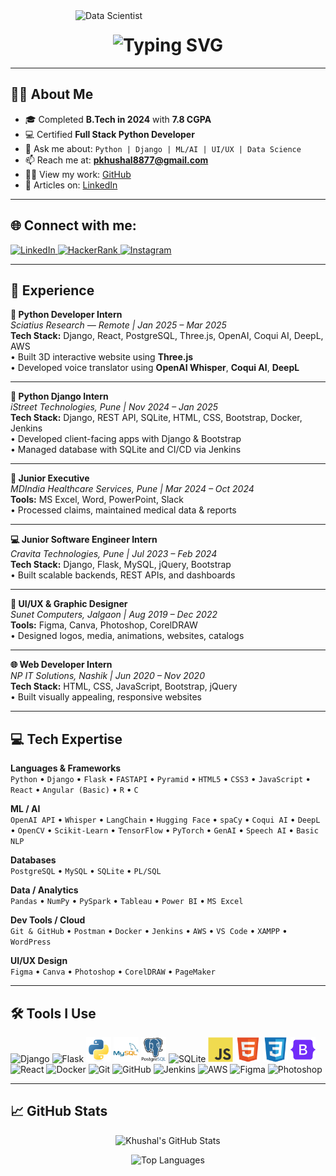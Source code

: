 <img align="right" alt="Data Scientist" width="400" src="https://media3.giphy.com/media/qgQUggAC3Pfv687qPC/giphy.gif" />

<h1 align="center">
  <img src="https://readme-typing-svg.demolab.com?font=Fira+Code&weight=600&size=25&pause=1000&center=true&width=435&lines=Hi+%F0%9F%91%8B%2C+I'm+Khushal+Patil!;Software+Engineer+%7C+Django+Dev+%7C+AI%2FML+%7C+UI%2FUX+Designer" alt="Typing SVG" />
</h1>

---

## 👨‍💻 About Me

- 🎓 Completed **B.Tech in 2024** with **7.8 CGPA**
- 💻 Certified **Full Stack Python Developer**
- 💬 Ask me about: `Python | Django | ML/AI | UI/UX | Data Science`
- 📫 Reach me at: **pkhushal8877@gmail.com**
- 👨‍💻 View my work: [GitHub](https://github.com/khushalrajendrapatil)
- 📝 Articles on: [LinkedIn](https://www.linkedin.com/in/khushalrpatil/)

---

## 🌐 Connect with me:
<p>
  <a href="https://www.linkedin.com/in/khushalrpatil/" target="_blank">
    <img src="https://raw.githubusercontent.com/rahuldkjain/github-profile-readme-generator/master/src/images/icons/Social/linked-in-alt.svg" alt="LinkedIn" height="30" width="40" />
  </a>
  <a href="https://www.hackerrank.com/profile/khushalrpatil" target="_blank">
    <img src="https://raw.githubusercontent.com/rahuldkjain/github-profile-readme-generator/master/src/images/icons/Social/hackerrank.svg" alt="HackerRank" height="30" width="40" />
  </a>
  <a href="https://www.instagram.com/bunty_patil__8877/" target="_blank">
    <img src="https://cdn-icons-png.flaticon.com/512/2111/2111463.png" alt="Instagram" height="30" width="40" />
  </a>
</p>

---

## 🧠 Experience

**🐍 Python Developer Intern**  
_Sciatius Research — Remote | Jan 2025 – Mar 2025_  
**Tech Stack:** Django, React, PostgreSQL, Three.js, OpenAI, Coqui AI, DeepL, AWS  
• Built 3D interactive website using **Three.js**  
• Developed voice translator using **OpenAI Whisper**, **Coqui AI**, **DeepL**

---

**🧪 Python Django Intern**  
_iStreet Technologies, Pune | Nov 2024 – Jan 2025_  
**Tech Stack:** Django, REST API, SQLite, HTML, CSS, Bootstrap, Docker, Jenkins  
• Developed client-facing apps with Django & Bootstrap  
• Managed database with SQLite and CI/CD via Jenkins

---

**📑 Junior Executive**  
_MDIndia Healthcare Services, Pune | Mar 2024 – Oct 2024_  
**Tools:** MS Excel, Word, PowerPoint, Slack  
• Processed claims, maintained medical data & reports

---

**💻 Junior Software Engineer Intern**  
_Cravita Technologies, Pune | Jul 2023 – Feb 2024_  
**Tech Stack:** Django, Flask, MySQL, jQuery, Bootstrap  
• Built scalable backends, REST APIs, and dashboards

---

**🎨 UI/UX & Graphic Designer**  
_Sunet Computers, Jalgaon | Aug 2019 – Dec 2022_  
**Tools:** Figma, Canva, Photoshop, CorelDRAW  
• Designed logos, media, animations, websites, catalogs

---

**🌐 Web Developer Intern**  
_NP IT Solutions, Nashik | Jun 2020 – Nov 2020_  
**Tech Stack:** HTML, CSS, JavaScript, Bootstrap, jQuery  
• Built visually appealing, responsive websites

---

## 💻 Tech Expertise

**Languages & Frameworks**  
`Python` • `Django` • `Flask` • `FASTAPI` • `Pyramid` • `HTML5` • `CSS3` • `JavaScript` • `React` • `Angular (Basic)` • `R` • `C`

**ML / AI**  
`OpenAI API` • `Whisper` • `LangChain` • `Hugging Face` • `spaCy` • `Coqui AI` • `DeepL` • `OpenCV` • `Scikit-Learn` • `TensorFlow` • `PyTorch` • `GenAI` • `Speech AI` • `Basic NLP`

**Databases**  
`PostgreSQL` • `MySQL` • `SQLite` • `PL/SQL`

**Data / Analytics**  
`Pandas` • `NumPy` • `PySpark` • `Tableau` • `Power BI` • `MS Excel`

**Dev Tools / Cloud**  
`Git & GitHub` • `Postman` • `Docker` • `Jenkins` • `AWS` • `VS Code` • `XAMPP` • `WordPress`

**UI/UX Design**  
`Figma` • `Canva` • `Photoshop` • `CorelDRAW` • `PageMaker`

---

## 🛠️ Tools I Use

<p>
  <img src="https://cdn.worldvectorlogo.com/logos/django.svg" alt="Django" width="40" height="40"/>
  <img src="https://www.vectorlogo.zone/logos/pocoo_flask/pocoo_flask-icon.svg" alt="Flask" width="40" height="40"/>
  <img src="https://raw.githubusercontent.com/devicons/devicon/master/icons/python/python-original.svg" alt="Python" width="40" height="40"/>
  <img src="https://raw.githubusercontent.com/devicons/devicon/master/icons/mysql/mysql-original-wordmark.svg" alt="MySQL" width="40" height="40"/>
  <img src="https://raw.githubusercontent.com/devicons/devicon/master/icons/postgresql/postgresql-original-wordmark.svg" alt="PostgreSQL" width="40" height="40"/>
  <img src="https://www.vectorlogo.zone/logos/sqlite/sqlite-icon.svg" alt="SQLite" width="40" height="40"/>
  <img src="https://raw.githubusercontent.com/devicons/devicon/master/icons/javascript/javascript-original.svg" alt="JavaScript" width="40" height="40"/>
  <img src="https://raw.githubusercontent.com/devicons/devicon/master/icons/html5/html5-original.svg" alt="HTML5" width="40" height="40"/>
  <img src="https://raw.githubusercontent.com/devicons/devicon/master/icons/css3/css3-original.svg" alt="CSS3" width="40" height="40"/>
  <img src="https://raw.githubusercontent.com/devicons/devicon/master/icons/bootstrap/bootstrap-plain.svg" alt="Bootstrap" width="40" height="40"/>
  <img src="https://cdn.jsdelivr.net/gh/devicons/devicon/icons/react/react-original.svg" alt="React" width="40" height="40"/>
  <img src="https://cdn.jsdelivr.net/gh/devicons/devicon/icons/docker/docker-original.svg" alt="Docker" width="40" height="40"/>
  <img src="https://cdn.jsdelivr.net/gh/devicons/devicon/icons/git/git-original.svg" alt="Git" width="40" height="40"/>
  <img src="https://cdn.jsdelivr.net/gh/devicons/devicon/icons/github/github-original.svg" alt="GitHub" width="40" height="40"/>
  <img src="https://cdn.jsdelivr.net/gh/devicons/devicon/icons/jenkins/jenkins-original.svg" alt="Jenkins" width="40" height="40"/>
  <img src="https://cdn.jsdelivr.net/gh/devicons/devicon/icons/aws/aws-original.svg" alt="AWS" width="40" height="40"/>
  <img src="https://www.vectorlogo.zone/logos/figma/figma-icon.svg" alt="Figma" width="40" height="40"/>
  <img src="https://cdn.jsdelivr.net/gh/devicons/devicon/icons/photoshop/photoshop-plain.svg" alt="Photoshop" width="40" height="40"/>
</p>

---

## 📈 GitHub Stats

<p align="center">
  <img src="https://github-readme-stats.vercel.app/api?username=khushalrajendrapatil&show_icons=true&theme=radical" alt="Khushal's GitHub Stats" />
</p>
<p align="center">
  <img src="https://github-readme-stats.vercel.app/api/top-langs/?username=khushalrajendrapatil&layout=compact&theme=radical" alt="Top Languages" />
</p>
